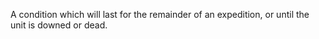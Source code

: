 A condition which will last for the remainder of an expedition, or until the unit is downed or dead.